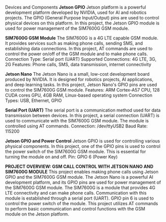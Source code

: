 Devices and Components
**Jetson GPIO**
Jetson platform is a powerful development platform developed by NVIDIA, used for AI and robotics projects. 
The GPIO (General Purpose Input/Output) pins are used to control physical devices on this platform.
In this project, the Jetson GPIO module is used for power management of the SIM7600G GSM module.


**SIM7600G GSM Module**
The SIM7600G is a 4G LTE capable GSM module.
It provides services such as making phone calls, sending SMS, and establishing data connections.
In this project, AT commands are used to control the power on/off of the GSM module and to make phone calls.
Connection Type: Serial port (UART)
Supported Connections: 4G LTE, 3G, 2G
Features: Phone calls, SMS, data transmission, internet connectivity


**Jetson Nano**
The Jetson Nano is a small, low-cost development board produced by NVIDIA. 
It is designed for robotics projects, AI applications, and deep learning tasks.
In this project, Jetson Nano's GPIO pins are used to control the SIM7600G GSM module.
Features: ARM Cortex-A57 CPU, 128 CUDA cores GPU, 4GB RAM, Linux-based operating system
Connection Types: USB, Ethernet, GPIO


**Serial Port (UART)**
The serial port is a communication method used for data transmission between devices.
In this project, a serial connection (UART) is used to communicate with the SIM7600G GSM module. 
The module is controlled using AT commands.
Connection: /dev/ttyUSB2
Baud Rate: 115200


**Jetson GPIO and Power Control**
Jetson GPIO is used for controlling various physical components. 
In this project, one of the GPIO pins is used to control the power switch of the SIM7600G GSM module. 
This is essential for turning the module on and off.
Pin: GPIO 6 (Power Key)


**PROJECT OVERVIEW: GSM CALL CONTROL WITH JETSON NANO AND SIM7600G MODULE**
This project enables making phone calls using Jetson GPIO and the SIM7600G GSM module. 
The Jetson Nano is a powerful AI development platform, and its GPIO pins are used for power management of the SIM7600G GSM module.
The SIM7600G is a module that provides 4G LTE connectivity and can make phone calls. 
Communication with this module is established through a serial port (UART). 
GPIO pin 6 is used to control the power switch of the module. 
This project utilizes AT commands to perform basic communication and control functions with the GSM module on the Jetson platform.


